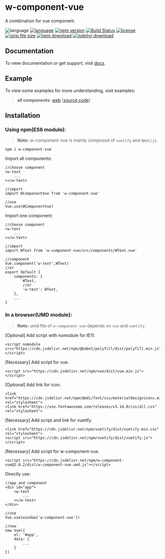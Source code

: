 # w-component-vue
A combination for vue component.

![language](https://img.shields.io/badge/language-JavaScript-orange.svg) 
[![language](https://img.shields.io/badge/vue-2.x-brightgreen.svg)](https://github.com/vuejs/vue) 
[![npm version](http://img.shields.io/npm/v/w-component-vue.svg?style=flat)](https://npmjs.org/package/w-component-vue) 
[![Build Status](https://travis-ci.org/yuda-lyu/w-component-vue.svg?branch=master)](https://travis-ci.org/yuda-lyu/w-component-vue) 
[![license](https://img.shields.io/npm/l/w-component-vue.svg?style=flat)](https://npmjs.org/package/w-component-vue) 
[![gzip file size](http://img.badgesize.io/yuda-lyu/w-component-vue/master/dist/w-component-vue.umd.js.svg?compression=gzip)](https://github.com/yuda-lyu/w-component-vue)
[![npm download](https://img.shields.io/npm/dt/w-component-vue.svg)](https://npmjs.org/package/w-component-vue) 
[![jsdelivr download](https://img.shields.io/jsdelivr/npm/hm/w-component-vue.svg)](https://www.jsdelivr.com/package/npm/w-component-vue)

## Documentation
To view documentation or get support, visit [docs](https://yuda-lyu.github.io/w-component-vue/module-WBadge.html).

## Example
To view some examples for more understanding, visit examples:

> **all components:** [web](https://yuda-lyu.github.io/w-component-vue/examples/app.html) [[source code](https://github.com/yuda-lyu/w-component-vue/blob/master/docs/examples/app.html)]

## Installation
### Using npm(ES6 module):
> **Note:** w-component-vue is mainly composed of `vuetify` and `@mdi/js`.

```alias
npm i w-component-vue
```
Import all components:
```alias
//choose component
<w-text
    ...
></w-text>

//import
import WComponentVue from 'w-component-vue'

//use
Vue.use(WComponentVue)
```
Import one component:
```alias
//choose component
<w-text
    ...
></w-text>

//import
import WText from 'w-component-vue/src/components/WText.vue'

//component
Vue.component('w-text',WText)
//or
export default {
    components: {
        WText,
        //or
        'w-text': WText,
    },
    ...
}
```

### In a browser(UMD module):
> **Note:** umd file of `w-component-vue` depends on `vue` and `vuetify`.

[Optional] Add script with nomodule for IE11.
```alias
<script nomodule src="https://cdn.jsdelivr.net/npm/@babel/polyfill/dist/polyfill.min.js"></script>
```
[Necessary] Add script for vue.
```alias
<script src="https://cdn.jsdelivr.net/npm/vue/dist/vue.min.js"></script>
```
[Optional] Add link for icon.
```alias
<link href="https://cdn.jsdelivr.net/npm/@mdi/font/css/materialdesignicons.min.css" rel="stylesheet">
<link href="https://use.fontawesome.com/releases/v5.14.0/css/all.css" rel="stylesheet">
```
[Necessary] Add script and link for vuetify.
```alias
<link href="https://cdn.jsdelivr.net/npm/vuetify/dist/vuetify.min.css" rel="stylesheet">
<script src="https://cdn.jsdelivr.net/npm/vuetify/dist/vuetify.js"></script>
```
[Necessary] Add script for w-component-vue.
```alias
<script src="https://cdn.jsdelivr.net/npm/w-component-vue@2.0.2/dist/w-component-vue.umd.js"></script>
```
Directly use:
```alias
//app and component
<div id="app">
    <w-text
        ...
    ></w-text>
</div>

//use
Vue.use(window['w-component-vue'])

//new
new Vue({
    el: '#app',
    data: {
        ...
    }
})
```